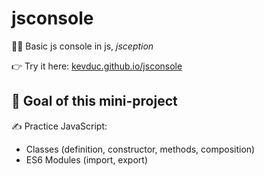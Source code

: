 # jsconsole

👨‍💻 Basic js console in js, _jsception_

👉 Try it here: [kevduc.github.io/jsconsole](https://kevduc.github.io/jsconsole)

## 🎯 Goal of this mini-project

✍ Practice JavaScript:

- Classes (definition, constructor, methods, composition)
- ES6 Modules (import, export)
